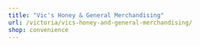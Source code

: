 ```yaml
---
title: "Vic's Honey & General Merchandising"
url: /victoria/vics-honey-and-general-merchandising/
shop: convenience
---
```


